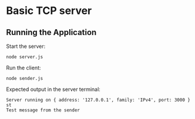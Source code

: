 # Basic TCP server

## Running the Application

Start the server:

```
node server.js
```

Run the client:

```
node sender.js
```

Expected output in the server terminal:

```
Server running on { address: '127.0.0.1', family: 'IPv4', port: 3000 }
st
Test message from the sender
```
